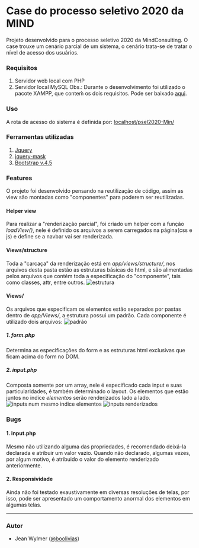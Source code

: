 # Case do processo seletivo 2020 da MIND

Projeto desenvolvido para o processo seletivo 2020 da MindConsulting.
O case trouxe um cenário parcial de um sistema, o cenário trata-se de tratar o nível de acesso dos usuários.

### Requisitos
1. Servidor web local com PHP
2. Servidor local MySQL
Obs.: Durante o desenvolvimento foi utilizado o pacote XAMPP, que conteḿ os dois requisitos. Pode ser baixado [aqui](https://www.apachefriends.org/pt_br/index.html).

### Uso
A rota de acesso do sistema é definida por: [localhost/psel2020-Min/](localhost/psel2020-Min/)

### Ferramentas utilizadas
1. [Jquery](https://api.jquery.com/category/version/3.5/)
2. [jquery-mask](https://igorescobar.github.io/jQuery-Mask-Plugin/)
3. [Bootstrap v.4.5](https://getbootstrap.com/docs/4.5/getting-started/introduction/)


### Features
O projeto foi desenvolvido pensando na reutilização de código, assim as view são montadas como "componentes" para poderem ser reutilizadas.

#### Helper view
Para realizar a "renderização parcial", foi criado um helper com a função *loadView()*, nele é definido os arquivos a serem carregados na página(css e js) e define se a navbar vai ser renderizada.

#### Views/structure
Toda a "carcaça" da renderização está em *app/views/structure/*, nos arquivos desta pasta estão as estruturas básicas do html, e são alimentadas pelos arquivos que contém toda a especificação do "componente", tais como classes, attr, entre outros.
![estrutura](https://i.ibb.co/gT39zzz/image.png)

#### Views/
Os arquivos que especificam os elementos estão separados por pastas dentro de *app/Views/*, a estrutura possui um padrão. Cada componente é utilizado dois arquivos:
![padrão](https://i.ibb.co/7vLtm6V/image.png)

##### 1. form.php
Determina as especificações do form e as estruturas html exclusivas que ficam acima do form no DOM.

##### 2. input.php
Composta somente por um array, nele é especificado cada input e suas particularidades, é também determinado o layout. Os elementos que estão juntos no indice *elementos* serão renderizados lado a lado.
![inputs num mesmo indice elementos](https://i.ibb.co/6NLhLV6/image.png)
![inputs renderizados](https://i.ibb.co/NT63r2w/image.png)

### Bugs
#### 1. input.php
Mesmo não utilizando alguma das propriedades, é recomendado deixá-la declarada e atribuir um valor vazio. Quando não declarado, algumas vezes, por algum motivo, é atribuido o valor do elemento renderizado anteriormente.

#### 2. Responsividade
Ainda não foi testado exaustivamente em diversas resoluções de telas, por isso, pode ser apresentado um comportamento anormal dos elementos em algumas telas.

---
### Autor
* Jean Wylmer ([@boolivias](https://github.com/boolivias))